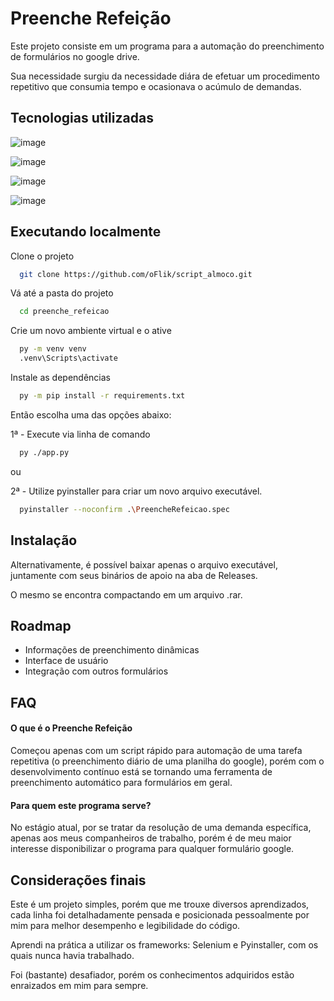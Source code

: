 
# Preenche Refeição

Este projeto consiste em um programa para a automação do preenchimento de formulários no google drive.

Sua necessidade surgiu da necessidade diára de efetuar um procedimento repetitivo que consumia tempo e ocasionava o acúmulo de demandas.



## Tecnologias utilizadas
![image](https://img.shields.io/badge/Sqlite-003B57?style=for-the-badge&logo=sqlite&logoColor=white)

![image](https://img.shields.io/badge/Python-FFD43B?style=for-the-badge&logo=python&logoColor=blue)

![image](https://img.shields.io/badge/Selenium-43B02A?style=for-the-badge&logo=Selenium&logoColor=white)

![image](https://img.shields.io/badge/Google%20Sheets-34A853?style=for-the-badge&logo=google-sheets&logoColor=white)


## Executando localmente

Clone o projeto

```bash
  git clone https://github.com/oFlik/script_almoco.git
```

Vá até a pasta do projeto

```bash
  cd preenche_refeicao
```

Crie um novo ambiente virtual e o ative

```bash
  py -m venv venv
  .venv\Scripts\activate
```

Instale as dependências

```bash
  py -m pip install -r requirements.txt
```

Então escolha uma das opções abaixo:

1ª -  Execute via linha de comando

```bash
  py ./app.py
```

ou 
 
2ª - 
Utilize pyinstaller para criar um novo arquivo executável.

```bash
  pyinstaller --noconfirm .\PreencheRefeicao.spec
```
## Instalação

Alternativamente, é possível baixar apenas o arquivo executável, juntamente com seus binários de apoio na aba de Releases.

O mesmo se encontra compactando em um arquivo .rar.
## Roadmap

- Informações de preenchimento dinâmicas
- Interface de usuário
- Integração com outros formulários


## FAQ

#### O que é o Preenche Refeição

Começou apenas com um script rápido para automação de uma tarefa repetitiva (o preenchimento diário de uma planilha do google), porém com o desenvolvimento contínuo está se tornando uma ferramenta de preenchimento automático para formulários em geral.

#### Para quem este programa serve?

No estágio atual, por se tratar da resolução de uma demanda específica, apenas aos meus companheiros de trabalho, porém é de meu maior interesse disponibilizar o programa para qualquer formulário google.



## Considerações finais

Este é um projeto simples, porém que me trouxe diversos aprendizados, cada linha foi detalhadamente pensada e posicionada pessoalmente por mim para melhor desempenho e legibilidade do código.

Aprendi na prática a utilizar os frameworks: Selenium e Pyinstaller, com os quais nunca havia trabalhado.

Foi (bastante) desafiador, porém os conhecimentos adquiridos estão enraizados em mim para sempre.